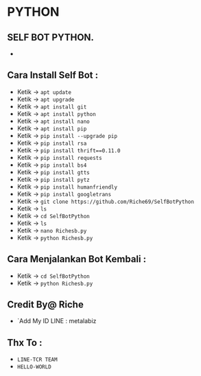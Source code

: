 # PYTHON
SELF BOT PYTHON.
------
-
Cara Install Self Bot :
------
- Ketik -> `apt update`
- Ketik -> `apt upgrade`
- Ketik -> `apt install git`
- Ketik -> `apt install python`
- Ketik -> `apt install nano`
- Ketik -> `apt install pip`
- Ketik -> `pip install --upgrade pip`
- Ketik -> `pip install rsa`
- Ketik -> `pip install thrift==0.11.0`
- Ketik -> `pip install requests`
- Ketik -> `pip install bs4`
- Ketik -> `pip install gtts`
- Ketik -> `pip install pytz`
- Ketik -> `pip install humanfriendly`
- Ketik -> `pip install googletrans`
- Ketik -> `git clone https://github.com/Riche69/SelfBotPython`
- Ketik -> `ls`
- Ketik -> `cd SelfBotPython`
- Ketik -> `ls`
- Ketik -> `nano Richesb.py`
- Ketik -> `python Richesb.py`

Cara Menjalankan Bot Kembali :
------
- Ketik -> `cd SelfBotPython`
- Ketik -> `python Richesb.py`


Credit By@ Riche
------
- `Add My ID LINE : metalabiz

Thx To :
------
- `LINE-TCR TEAM`
- `HELLO-WORLD`
